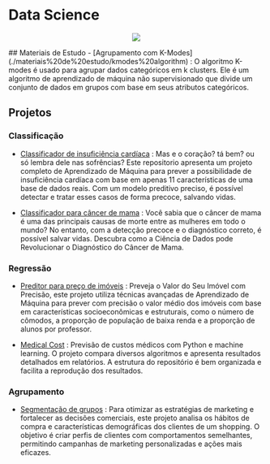 # Data Science

<p align='center'>
	<img src='https://mps.rutgers.edu/images/slides/DATA_SCIENCE_AdobeStock-294794307.jpg'/>
</p>
## Materiais de Estudo
- [Agrupamento com K-Modes](./materiais%20de%20estudo/kmodes%20algorithm) : O algoritmo K-modes é usado para agrupar dados categóricos em k clusters. Ele é um algoritmo de aprendizado de máquina não supervisionado que divide um conjunto de dados em grupos com base em seus atributos categóricos.

## Projetos

### Classificação
- [Classificador de insuficiência cardíaca](./ml_classification/Heart%20failure%20prediction/) : Mas e o coração? tá bem? ou só lembra dele nas sofrências? Este repositorio apresenta um projeto completo de Aprendizado de Máquina para prever a possibilidade de insuficiência cardíaca com base em apenas 11 características de uma base de dados reais. Com um modelo preditivo preciso, é possível detectar e tratar esses casos de forma precoce, salvando vidas.

- [Classificador para câncer de mama](./ml_classification/Breast%20Cancer/) : Você sabia que o câncer de mama é uma das principais causas de morte entre as mulheres em todo o mundo? No entanto, com a detecção precoce e o diagnóstico correto, é possível salvar vidas. Descubra como a Ciência de Dados pode Revolucionar o Diagnóstico do Câncer de Mama.

### Regressão
- [Preditor para preço de imóveis](./ml_regression/Boston%20Housing/) : Preveja o Valor do Seu Imóvel com Precisão, este projeto utiliza técnicas avançadas de Aprendizado de Máquina para prever com precisão o valor médio dos imóveis com base em características socioeconômicas e estruturais, como o número de cômodos, a proporção de população de baixa renda e a proporção de alunos por professor.

- [Medical Cost](./ml_regression/Medical%20Cost/) : Previsão de custos médicos com Python e machine learning. O projeto compara diversos algoritmos e apresenta resultados detalhados em relatórios. A estrutura do repositório é bem organizada e facilita a reprodução dos resultados.

### Agrupamento
- [Segmentação de grupos](./ml_clustering/mall_customers) : Para otimizar as estratégias de marketing e fortalecer as decisões comerciais, este projeto analisa os hábitos de compra e características demográficas dos clientes de um shopping. O objetivo é criar perfis de clientes com comportamentos semelhantes, permitindo campanhas de marketing personalizadas e ações mais eficazes.
